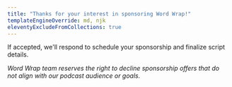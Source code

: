 ```yaml
---
title: "Thanks for your interest in sponsoring Word Wrap!"
templateEngineOverride: md, njk
eleventyExcludeFromCollections: true
---
```


<p class="tdbc-lead">If accepted, we'll respond to schedule your sponsorship and finalize script details.</p>

_Word Wrap team reserves the right to decline sponsorship offers that do not align with our podcast audience or goals._
